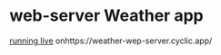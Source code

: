 # web-server Weather app

[running live](https://weather-wep-server.cyclic.app/) onhttps://weather-wep-server.cyclic.app/
